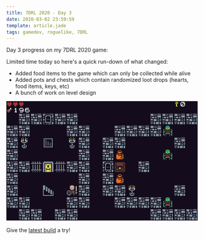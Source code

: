 ```yaml
---
title: 7DRL 2020 - Day 3
date: 2020-03-02 23:59:59
template: article.jade
tags: gamedev, roguelike, 7DRL
---
```

Day 3 progress on my 7DRL 2020 game:

Limited time today so here's a quick run-down of what changed:
* Added food items to the game which can only be collected while alive
* Added pots and chests which contain randomized loot drops (hearts, food items, keys, etc)
* A bunch of work on level design

![Pots and chests](/media/images/7drl2020/day3.png)

Give the [latest build](https://gosub.itch.io/7drl-2020) a try!
